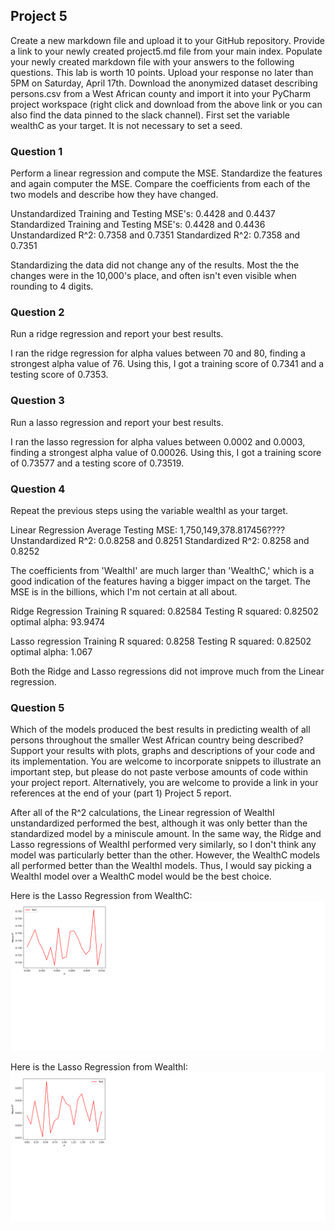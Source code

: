 ## Project 5

Create a new markdown file and upload it to your GitHub repository. Provide a link to your newly created project5.md file from your main index. Populate your newly created markdown file with your answers to the following questions. This lab is worth 10 points. Upload your response no later than 5PM on Saturday, April 17th.
Download the anonymized dataset describing persons.csv from a West African county and import it into your PyCharm project workspace (right click and download from the above link or you can also find the data pinned to the slack channel). First set the variable wealthC as your target. It is not necessary to set a seed.

### Question 1

Perform a linear regression and compute the MSE. Standardize the features and again computer the MSE. Compare the coefficients from each of the two models and describe how they have changed.

Unstandardized Training and Testing MSE's: 0.4428 and 0.4437
Standardized Training and Testing MSE's: 0.4428 and 0.4436
Unstandardized R^2: 0.7358 and 0.7351
Standardized R^2: 0.7358 and 0.7351

Standardizing the data did not change any of the results. Most the the changes were in the 10,000's place, and often isn't even visible when rounding to 4 digits.
### Question 2
Run a ridge regression and report your best results.

I ran the ridge regression for alpha values between 70 and 80, finding a strongest alpha value of 76. Using this, I got a training score of 0.7341 and a testing score of 0.7353.

### Question 3
Run a lasso regression and report your best results.

I ran the lasso regression for alpha values between 0.0002 and 0.0003, finding a strongest alpha value of 0.00026. Using this, I got a training score of 0.73577 and a testing score of 0.73519.

### Question 4
Repeat the previous steps using the variable wealthI as your target.

Linear Regression
Average Testing MSE: 1,750,149,378.817456????
Unstandardized R^2: 0.0.8258 and 0.8251
Standardized R^2: 0.8258 and 0.8252

The coefficients from 'WealthI' are much larger than 'WealthC,' which is a good indication of the features having a bigger impact on the target. The MSE is in the billions, which I'm not certain at all about.

Ridge Regression
Training R squared: 0.82584
Testing R squared: 0.82502
optimal alpha: 93.9474

Lasso regression
Training R squared: 0.8258
Testing R squared: 0.82502
optimal alpha: 1.067

Both the Ridge and Lasso regressions did not improve much from the Linear regression. 
### Question 5

Which of the models produced the best results in predicting wealth of all persons throughout the smaller West African country being described? Support your results with plots, graphs and descriptions of your code and its implementation. You are welcome to incorporate snippets to illustrate an important step, but please do not paste verbose amounts of code within your project report. Alternatively, you are welcome to provide a link in your references at the end of your (part 1) Project 5 report.

After all of the R^2 calculations, the Linear regression of WealthI unstandardized performed the best, although it was only better than the standardized model by a miniscule amount. In the same way, the Ridge and Lasso regressions of WealthI performed very similarly, so I don't think any model was particularly better than the other. However, the WealthC models all performed better than the WealthI models. Thus, I would say picking a WealthI model over a WealthC model would be the best choice.

Here is the Lasso Regression from WealthC:
![](WealthC_Lasso.PNG)

Here is the Lasso Regression from WealthI:
![](WealthI_Lasso.PNG)
